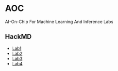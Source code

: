 # AOC
AI-On-Chip For Machine Learning And Inference Labs
## HackMD
- [Lab1](https://hackmd.io/waJTKCH5QzmBOoMZijPJxg)
- [Lab2](https://hackmd.io/hLrNYsapR2WiIzchz6NDFw?view)
- [Lab3](https://hackmd.io/w5JNC1sVSZCTp3s7kTlh1Q)
- [Lab4](https://hackmd.io/kdffcrV9SLab5lmOuR-W7Q)
